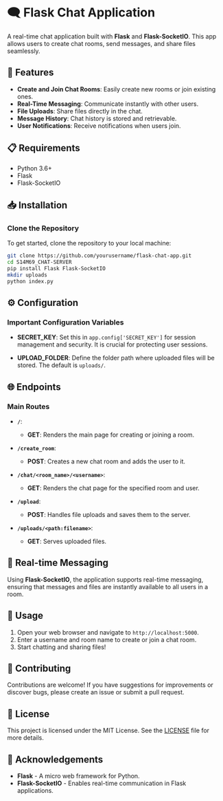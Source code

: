 # 🗨️ Flask Chat Application

A real-time chat application built with **Flask** and **Flask-SocketIO**. This app allows users to create chat rooms, send messages, and share files seamlessly.

## 🚀 Features

- **Create and Join Chat Rooms**: Easily create new rooms or join existing ones.
- **Real-Time Messaging**: Communicate instantly with other users.
- **File Uploads**: Share files directly in the chat.
- **Message History**: Chat history is stored and retrievable.
- **User Notifications**: Receive notifications when users join.

## 📋 Requirements

- Python 3.6+
- Flask
- Flask-SocketIO

## 📥 Installation

### Clone the Repository

To get started, clone the repository to your local machine:

```bash
git clone https://github.com/yourusername/flask-chat-app.git
cd S14M69_CHAT-SERVER
pip install Flask Flask-SocketIO
mkdir uploads
python index.py
```
## ⚙️ Configuration

### Important Configuration Variables

- **SECRET_KEY**: Set this in `app.config['SECRET_KEY']` for session management and security. It is crucial for protecting user sessions.

- **UPLOAD_FOLDER**: Define the folder path where uploaded files will be stored. The default is `uploads/`.

## 🌐 Endpoints

### Main Routes

- **`/`**:
  - **GET**: Renders the main page for creating or joining a room.

- **`/create_room`**:
  - **POST**: Creates a new chat room and adds the user to it.

- **`/chat/<room_name>/<username>`**:
  - **GET**: Renders the chat page for the specified room and user.

- **`/upload`**:
  - **POST**: Handles file uploads and saves them to the server.

- **`/uploads/<path:filename>`**:
  - **GET**: Serves uploaded files.

## 📡 Real-time Messaging

Using **Flask-SocketIO**, the application supports real-time messaging, ensuring that messages and files are instantly available to all users in a room.

## 📝 Usage

1. Open your web browser and navigate to `http://localhost:5000`.
2. Enter a username and room name to create or join a chat room.
3. Start chatting and sharing files!

## 🤝 Contributing

Contributions are welcome! If you have suggestions for improvements or discover bugs, please create an issue or submit a pull request.

## 📄 License

This project is licensed under the MIT License. See the [LICENSE](LICENSE) file for more details.

## 🙏 Acknowledgements

- **Flask** - A micro web framework for Python.
- **Flask-SocketIO** - Enables real-time communication in Flask applications.


